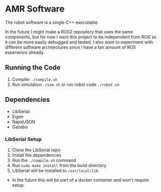 
# AMR Software

The robot software is a single C++ executable.

In the future I might make a ROS2 repository that uses the same components, but for now I want this project to be independent from ROS so it can be more easily debugged and tested. I also want to experiment with different software architectures since I have a fair amount of ROS experience already.

## Running the Code
1. Compile: `./compile.sh`
2. Run simulation `./sim.sh` or run robot code `./robot.sh`

## Dependencies
* LibSerial
* Eigen
* RapidJSON
* Gazebo

### LibSerial Setup
1. Clone the LibSerial repo
2. Install the dependencies
3. Run the `./compile.sh` command
4. Run `sudo make install` from the build directory
5. LibSerial will be installed to `/usr/local/lib`
- In the future this will be part of a docker container and won't require setup.